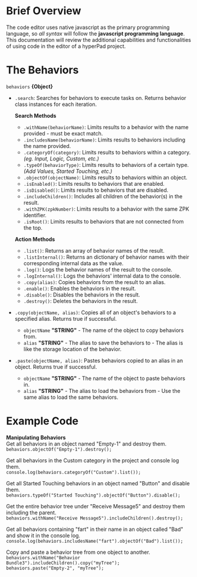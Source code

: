 # Brief Overview
The code editor uses native javascript as the primary programming language, so *all syntax* will follow the **javascript programming language**.
This documentation will review the additional capabilities and functionalities of using code in the editor of a hyperPad project.

# The Behaviors
`behaviors` **{Object}**
- `.search`: Searches for behaviors to execute tasks on. Returns behavior class instances for each iteration.

  **Search Methods**
  - `.withName(behaviorName)`: Limits results to a behavior with the name provided - must be exact match.
  - `.includesName(behaviorName)`: Limits results to behaviors including the name provided.
  - `.categoryOf(category)`: Limits results to behaviors within a category. *(eg. Input, Logic, Custom, etc.)*
  - `.typeOf(behaviorType)`: Limits results to behaviors of a certain type. *(Add Values, Started Touching, etc.)*
  - `.objectOf(objectName)`: Limits results to behaviors within an object.
  - `.isEnabled()`: Limits results to behaviors that are enabled.
  - `.isDisabled()`: Limits results to behaviors that are disabled.
  - `.includeChildren()`: Includes all children of the behavior(s) in the result.
  - `.withZPK(zpkNumber)`: Limits results to a behavior with the same ZPK identifier.
  - `.isRoot()`: Limits results to behaviors that are not connected from the top.

  **Action Methods**
  - `.list()`: Returns an array of behavior names of the result.
  - `.listInternal()`: Returns an dictionary of behavior names with their corresponding internal data as the value.
  - `.log()`: Logs the behavior names of the result to the console.
  - `.logInternal()`: Logs the behaviors' internal data to the console.
  - `.copy(alias)`: Copies behaviors from the result to an alias.
  - `.enable()`: Enables the behaviors in the result.
  - `.disable()`: Disables the behaviors in the result.
  - `.destroy()`: Deletes the behaviors in the result.

- `.copy(objectName, alias)`: Copies all of an object's behaviors to a specified alias. Returns true if successful.
  - `objectName` **"STRING"** - The name of the object to copy behaviors from.
  - `alias` **"STRING"** - The alias to save the behaviors to - The alias is like the storage location of the behavior.

- `.paste(objectName, alias)`: Pastes behaviors copied to an alias in an object. Returns true if successful.
  - `objectName` **"STRING"** - The name of the object to paste behaviors in.
  - `alias` **"STRING"** - The alias to load the behaviors from - Use the same alias to load the same behaviors.

# Example Code
 **Manipulating Behaviors** <br>
  Get all behaviors in an object named "Empty-1" and destroy them.<br>
  `behaviors.objectOf("Empty-1").destroy();`
   
  Get all behaviors in the Custom category in the project and console log them.<br>
  `console.log(behaviors.categoryOf("Custom").list());`
  
  Get all Started Touching behaviors in an object named "Button" and disable them.<br>
  `behaviors.typeOf("Started Touching").objectOf("Button").disable();`
  
  Get the entire behavior tree under "Receive Message5" and destroy them including the parent.<br>
  `behaviors.withName("Receive Message5").includeChildren().destroy();`
  
  Get all behaviors containing "fart" in their name in an object called "Bad" and show it in the console log.<br>
  `console.log(behaviors.includesName("fart").objectOf("Bad").list());`

  Copy and paste a behavior tree from one object to another.<br>
  `behaviors.withName("Behavior Bundle3").includeChildren().copy("myTree");` <br>
  `behaviors.paste("Empty-2", "myTree");`
